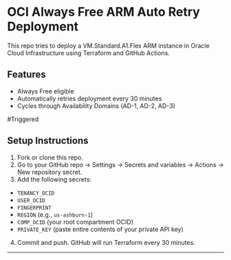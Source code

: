 # OCI Always Free ARM Auto Retry Deployment

This repo tries to deploy a VM.Standard.A1.Flex ARM instance in Oracle Cloud Infrastructure using Terraform and GitHub Actions.

## Features

- Always Free eligible
- Automatically retries deployment every 30 minutes
- Cycles through Availability Domains (AD-1, AD-2, AD-3)

#Triggered

## Setup Instructions

1. Fork or clone this repo.
2. Go to your GitHub repo -> Settings -> Secrets and variables -> Actions -> New repository secret.
3. Add the following secrets:

- `TENANCY_OCID`
- `USER_OCID`
- `FINGERPRINT`
- `REGION` (e.g., `us-ashburn-1`)
- `COMP_OCID` (your root compartment OCID)
- `PRIVATE_KEY` (paste entire contents of your private API key)

4. Commit and push. GitHub will run Terraform every 30 minutes.

---